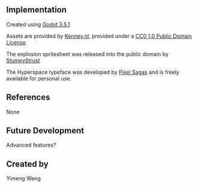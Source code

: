 ## Implementation

Created using [Godot 3.5.1](https://godotengine.org/download)

Assets are provided by [Kenney.nl](https://kenney.nl/assets/space-shooter-extension), provided under a [CC0 1.0 Public Domain License](https://creativecommons.org/publicdomain/zero/1.0/).

The explosion spritesheet was released into the public domain by [StumpyStrust](https://opengameart.org/content/explosion-sheet)

The Hyperspace typeface was developed by [Pixel Sagas](https://www.dafont.com/hyperspace.font) and is freely available for personal use.

## References
None

## Future Development
Advanced features?

## Created by
Yimeng Wang

